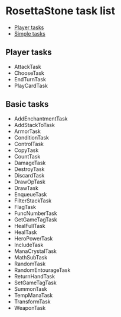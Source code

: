 # RosettaStone task list

- [Player tasks](#player-tasks)
- [Simple tasks](#simple-tasks)

## Player tasks

* AttackTask
* ChooseTask
* EndTurnTask
* PlayCardTask

## Basic tasks

* AddEnchantmentTask
* AddStackToTask
* ArmorTask
* ConditionTask
* ControlTask
* CopyTask
* CountTask
* DamageTask
* DestroyTask
* DiscardTask
* DrawOpTask
* DrawTask
* EnqueueTask
* FilterStackTask
* FlagTask
* FuncNumberTask
* GetGameTagTask
* HealFullTask
* HealTask
* HeroPowerTask
* IncludeTask
* ManaCrystalTask
* MathSubTask
* RandomTask
* RandomEntourageTask
* ReturnHandTask
* SetGameTagTask
* SummonTask
* TempManaTask
* TransformTask
* WeaponTask